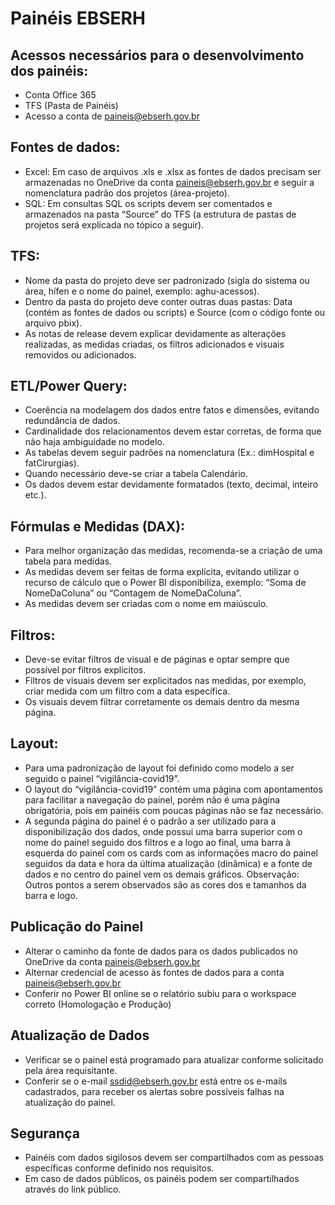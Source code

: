 # Painéis EBSERH

## Acessos necessários para o desenvolvimento dos painéis:

- Conta Office 365
- TFS (Pasta de Painéis)
- Acesso a conta de paineis@ebserh.gov.br

## Fontes de dados:
- Excel: Em caso de arquivos .xls e .xlsx as fontes de dados precisam ser armazenadas no OneDrive da conta paineis@ebserh.gov.br e seguir a nomenclatura padrão dos projetos (área-projeto).
- SQL: Em consultas SQL os scripts devem ser comentados e armazenados na pasta “Source” do TFS (a estrutura de pastas de projetos será explicada no tópico a seguir).
 
## TFS:
- Nome da pasta do projeto deve ser padronizado (sigla do sistema ou área, hífen e o nome do painel, exemplo: aghu-acessos).
- Dentro da pasta do projeto deve conter outras duas pastas: Data (contém as fontes de dados ou scripts) e Source (com o código fonte ou arquivo pbix).
- As notas de release devem explicar devidamente as alterações realizadas, as medidas criadas, os filtros adicionados e visuais removidos ou adicionados.
 
## ETL/Power Query:
- Coerência na modelagem dos dados entre fatos e dimensões, evitando redundância de dados.
- Cardinalidade dos relacionamentos devem estar corretas, de forma que não haja ambiguidade no modelo.
- As tabelas devem seguir padrões na nomenclatura (Ex.: dimHospital e fatCirurgias).
- Quando necessário deve-se criar a tabela Calendário.
- Os dados devem estar devidamente formatados (texto, decimal, inteiro etc.).
 
## Fórmulas e Medidas (DAX):
- Para melhor organização das medidas, recomenda-se a criação de uma tabela para medidas.
- As medidas devem ser feitas de forma explícita, evitando utilizar o recurso de cálculo que o Power BI disponibiliza, exemplo: “Soma de NomeDaColuna” ou “Contagem de NomeDaColuna”.
- As medidas devem ser criadas com o nome em maiúsculo.
 
## Filtros:
- Deve-se evitar filtros de visual e de páginas e optar sempre que possível por filtros explícitos.
- Filtros de visuais devem ser explicitados nas medidas, por exemplo, criar medida com um filtro com a data específica.
- Os visuais devem filtrar corretamente os demais dentro da mesma página.
 
## Layout:
- Para uma padronização de layout foi definido como modelo a ser seguido o painel “vigilância-covid19”.
 - O layout do “vigilância-covid19” contém uma página com apontamentos para facilitar a navegação do painel, porém não é uma página obrigatória, pois em painéis com poucas páginas não se faz necessário.
 - A segunda página do painel é o padrão a ser utilizado para a disponibilização dos dados, onde possui uma barra superior com o nome do painel seguido dos filtros e a logo ao final, uma barra à esquerda do painel com os cards com as informações macro do painel seguidos da data e hora da última atualização (dinâmica) e a fonte de dados e no centro do painel vem os demais gráficos.
Observação: Outros pontos a serem observados são as cores dos e tamanhos da barra e logo.
 
## Publicação do Painel
- Alterar o caminho da fonte de dados para os dados publicados no OneDrive da conta paineis@ebserh.gov.br
- Alternar credencial de acesso às fontes de dados para a conta paineis@ebserh.gov.br
- Conferir no Power BI online se o relatório subiu para o workspace correto (Homologação e Produção)
 
## Atualização de Dados
- Verificar se o painel está programado para atualizar conforme solicitado pela área requisitante.
- Conferir se o e-mail ssdid@ebserh.gov.br está entre os e-mails cadastrados, para receber os alertas sobre possíveis falhas na atualização do painel.
 
## Segurança
- Painéis com dados sigilosos devem ser compartilhados com as pessoas específicas conforme definido nos requisitos.
- Em caso de dados públicos, os painéis podem ser compartilhados através do link público.


